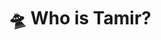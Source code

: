 ---
title: "🛸 Who is Tamir?"
description: "I'm an engineer by trade, designer by night and artist by drive. I'm currently working on [Notalegt](https://notalegt.xyz/) which aims to be a lifelong artistic project, born from the synthesis between engineering, design and art.\n\n

Welcome to my digital studio. Here you'll find my three eyes...

all my ideas, my interests and my inventions, throughout my time on planet Earth."
---